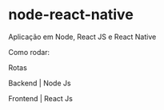 # node-react-native
Aplicação em Node, React JS e React Native


Como rodar:

Rotas

Backend | Node Js

Frontend | React Js


